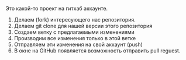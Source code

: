 Это какой-то проект на гитхаб аккаунте.


1. Делаем (fork) интересующего нас репозитория.
2. Делаем git clone для нашей версии этого репозитория 
3. Создаем ветку с предлагаемыми изменениями
4. Производим все изменения только в этой ветке
5. Отправляем эти изменения на свой аккаунт (push)
6. В окне на GitHub появляется возможность отправить pull reguest.